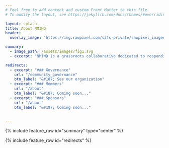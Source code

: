 ```yaml
---
# Feel free to add content and custom Front Matter to this file.
# To modify the layout, see https://jekyllrb.com/docs/themes/#overriding-theme-defaults

layout: splash
title: About NMIND
header:
  overlay_image: "https://img.rawpixel.com/s3fs-private/rawpixel_images/website_content/rm373batch5-20.jpg?w=1000&dpr=1&fit=default&crop=default&q=65&vib=3&con=3&usm=15&bg=F4F4F3&ixlib=js-2.2.1&s=dec61b67705272104a6480f6f5d41ee3"

summary:
  - image_path: /assets/images/fig1.svg
  - excerpt: "NMIND is a grassroots collaborative dedicated to responding to the growing frustration about redundancies in effort and reproducibility in neuroimaging. NMIND seeks to build a community which advances the development of standards in software development, nomenclature, and testing, to ultimately harmonize advancements in neuroscience."

redirects:
  - excerpt: "### Governance"
    url: "/community_governance"
    btn_label: "&#187; See our organization"
  - excerpt: "### Members"
    url: "/about"
    btn_label: "&#187; Coming soon..."
  - excerpt: "### Sponsors"
    url: "/about"
    btn_label: "&#187; Coming soon..."
    

---
```



{% include feature_row id="summary" type="center" %}

{% include feature_row id="redirects" %}
